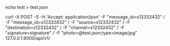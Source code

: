 echo test > test.json

curl -X POST -S -H 'Accept: application/json' -F "message_id=s12332432" /
-F "message_id=s12332432" /
-F "source=s12332432" /
-F "destination=s12332432" /
-F "channel=s12332432" /
-F "signature=signature" /
-F "photo=@test.json;type=image/jpg" 127.0.0.1:8000/api/v1/
